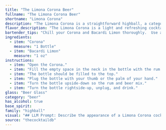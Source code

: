 ```yaml
---
title: "The Limona Corona Beer"
fullname: "The Limona Corona Beer"
shortname: "Limona Corona"
description: "The Limona Corona is a straightforward highball, a category popularized in the late 19th century. This simple combination of beer and flavored liqueur, likely originated in a casual setting, highlighting the refreshing and vibrant flavors of both ingredients. "
flavor_description: "The Limona Corona is a light and refreshing cocktail.  The Corona beer provides a crisp, malty base, while the Bacardi Limon adds a vibrant citrus kick.  The combination creates a sweet and tangy flavor that is perfect for a hot day or a casual gathering.  The citrus notes are amplified by the addition of lime juice, creating a zesty and invigorating experience. "
bartender_tips: "Chill your Corona and Bacardi Limon thoroughly.  Use a tall glass filled with ice. Pour Bacardi Limon first, followed by Corona.  Gently stir to mix, keeping the head of the Corona intact. Garnish with a lime wedge and a pinch of salt on the rim for a salty-sweet kick.  Enjoy responsibly! "
ingredients:
  - item: "Corona"
    measure: "1 Bottle"
  - item: "Bacardi Limon"
    measure: "1 oz"
instructions:
  - item: "Open the Corona."
  - item: "Fill the empty space in the neck in the bottle with the rum."
  - item: "The bottle should be filled to the top."
  - item: "Plug the bottle with your thumb or the palm of your hand."
  - item: "Turn the bottle upside-down so the rum and beer mix."
  - item: "Turn the bottle rightside-up, unplug, and drink."
glass: "Beer Glass"
category: "beer"
has_alcohol: true
base_spirit:
family: "highball"
visual: "## LLM Prompt: Describe the appearance of a Limona Corona cocktail.Imagine a tall, frosted glass filled with **icy cold Corona beer**. The golden hue of the beer is illuminated by the **sunlight reflecting off the condensation** on the glass.  **Atop the beer rests a generous pour of Bacardi Limon**, its **vibrant yellow color creating a distinct layer** that contrasts with the beer below.  **The Bacardi Limon is slightly cloudy**, with tiny **bits of lime zest swirling within**.  **A thin slice of lime** decorates the rim of the glass, adding a **fresh, green accent** to the overall composition.  **The cocktail is garnished with a lime wedge** nestled on the rim, its **bright green color** contrasting beautifully with the yellow Bacardi Limon.  **Small bubbles rise from the depths of the beer**, creating a **dynamic and refreshing** visual. **Focus on the following details:*** **The layering of the Corona and Bacardi Limon*** **The color contrast between the two ingredients*** **The condensation on the glass and its effect on the lighting*** **The texture of the Bacardi Limon (slightly cloudy with zest particles)*** **The freshness of the lime garnish** "
source: "thecocktaildb"
---
```


